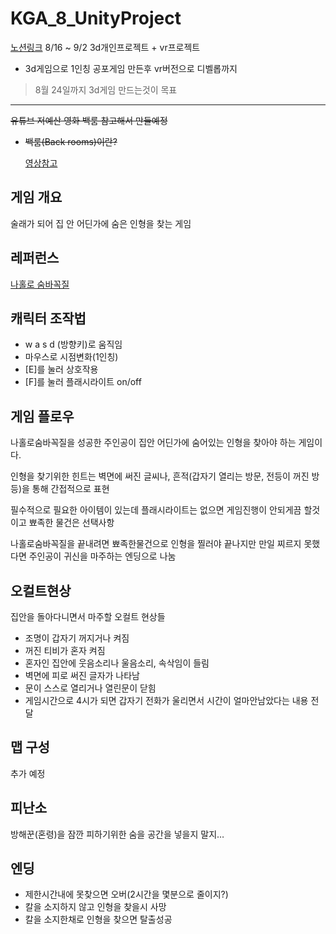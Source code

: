 # KGA_8_UnityProject 
[노션링크](https://poised-silene-932.notion.site/3031760752434d18bcfaaae56507d36f?v=f934302a99bc4367862089b7d8336945)
8/16 ~ 9/2 3d개인프로젝트 + vr프로젝트

- 3d게임으로 1인칭 공포게임 만든후 vr버전으로 디벨롭까지

> 8월 24일까지 3d게임 만드는것이 목표
> 

---

~~유튜브 저예산 영화 백룸 참고해서 만들예정~~

- ~~백룸(Back rooms)이란?~~
    
    [영상참고](https://youtu.be/H4dGpz6cnHo) 
    

## 게임 개요

술래가 되어 집 안 어딘가에 숨은 인형을 찾는 게임

## 레퍼런스

[나홀로 숨바꼭질](https://namu.wiki/w/%EB%82%98%ED%99%80%EB%A1%9C%20%EC%88%A8%EB%B0%94%EA%BC%AD%EC%A7%88)

## 캐릭터 조작법

- w a s d (방향키)로 움직임
- 마우스로 시점변화(1인칭)
- [E]를 눌러 상호작용
- [F]를 눌러 플래시라이트 on/off

## 게임 플로우

나홀로숨바꼭질을 성공한 주인공이 집안 어딘가에 숨어있는 인형을 찾아야 하는 게임이다.

인형을 찾기위한 힌트는 벽면에 써진 글씨나, 흔적(갑자기 열리는 방문, 전등이 꺼진 방 등)을 통해 간접적으로 표현

필수적으로 필요한 아이템이 있는데 플래시라이트는 없으면 게임진행이 안되게끔 할것이고 뾰족한 물건은 선택사항

나홀로숨바꼭질을 끝내려면 뾰족한물건으로 인형을 찔러야 끝나지만 만일 찌르지 못했다면 주인공이 귀신을 마주하는 엔딩으로 나눔

## 오컬트현상

집안을 돌아다니면서 마주할 오컬트 현상들

- 조명이 갑자기 꺼지거나 켜짐
- 꺼진 티비가 혼자 켜짐
- 혼자인 집안에 웃음소리나 울음소리, 속삭임이 들림
- 벽면에 피로 써진 글자가 나타남
- 문이 스스로 열리거나 열린문이 닫힘
- 게임시간으로 4시가 되면 갑자기 전화가 울리면서 시간이 얼마안남았다는 내용 전달

## 맵 구성

추가 예정

## 

## 피난소

방해꾼(혼령)을 잠깐 피하기위한 숨을 공간을 넣을지 말지…

## 엔딩

- 제한시간내에 못찾으면 오버(2시간을 몇분으로 줄이지?)
- 칼을 소지하지 않고 인형을 찾을시 사망
- 칼을 소지한채로 인형을 찾으면 탈출성공
